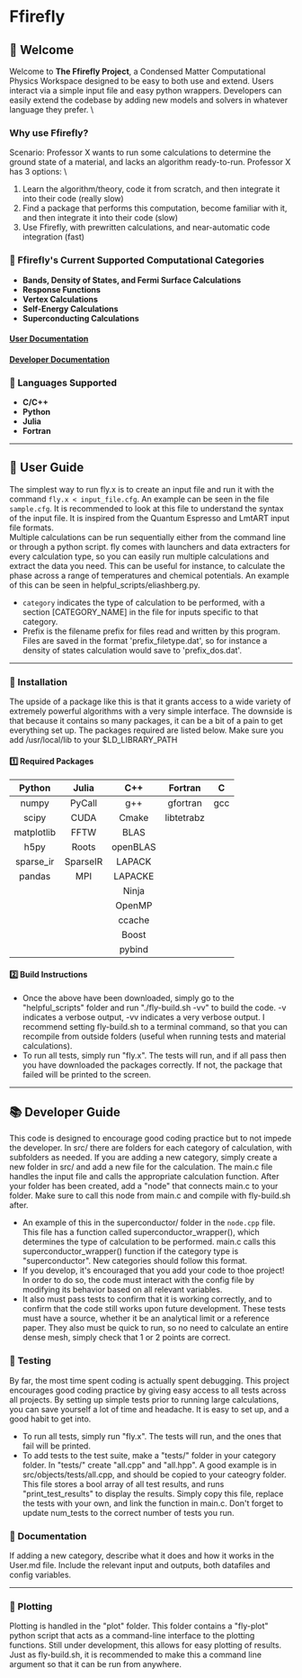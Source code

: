 # Ffirefly
## **🚀 Welcome**  
Welcome to **The Ffirefly Project**, a Condensed Matter Computational Physics Workspace designed to be easy to both use and extend. Users interact via a simple input file and easy python wrappers. Developers can easily extend the codebase by adding new models and solvers in whatever language they prefer. \

### Why use Ffirefly?
Scenario: Professor X wants to run some calculations to determine the ground state of a material, and lacks an algorithm ready-to-run. Professor X has 3 options: \
1) Learn the algorithm/theory, code it from scratch, and then integrate it into their code (really slow)
2) Find a package that performs this computation, become familiar with it, and then integrate it into their code (slow)
3) Use Ffirefly, with prewritten calculations, and near-automatic code integration (fast)

### **🔹 Ffirefly's Current Supported Computational Categories**
- **Bands, Density of States, and Fermi Surface Calculations**
- **Response Functions**
- **Vertex Calculations**
- **Self-Energy Calculations**
- **Superconducting Calculations**

#### [User Documentation](./docs/User.md)
#### [Developer Documentation](./docs/Developer.md)

### **🔹 Languages Supported**
- **C/C++** 
- **Python** 
- **Julia** 
- **Fortran** 

---

## **📖 User Guide**  
The simplest way to run fly.x is to create an input file and run it with the command `fly.x < input_file.cfg`. An example can be seen in the file `sample.cfg`. It is recommended to look at this file to understand the syntax of the input file. It is inspired from the Quantum Espresso and LmtART input file formats.\
Multiple calculations can be run sequentially either from the command line or through a python script. fly comes with launchers and data extracters for every calculation type, so you can easily run multiple calculations and extract the data you need. This can be useful for instance, to calculate the phase across a range of temperatures and chemical potentials. An example of this can be seen in helpful_scripts/eliashberg.py.
 - `category` indicates the type of calculation to be performed, with a section [CATEGORY_NAME] in the file for inputs specific to that category. 
 - Prefix is the filename prefix for files read and written by this program. Files are saved in the format 'prefix_filetype.dat', so for instance a density of states calculation would save to 'prefix_dos.dat'.

---

### **🔹 Installation**  
The upside of a package like this is that it grants access to a wide variety of extremely powerful algorithms with a very simple interface. The downside is that because it contains so many packages, it can be a bit of a pain to get everything set up. The packages required are listed below. Make sure you add /usr/local/lib to your $LD_LIBRARY_PATH

#### **1️⃣  Required Packages**  
| Python     | Julia         | C++      | Fortran    | C    |
|:----------:|:-------------:|:--------:|:----------:|:----:|
| numpy      | PyCall        | g++      | gfortran   | gcc  |
| scipy      | CUDA          | Cmake    | libtetrabz |      |
| matplotlib | FFTW          | BLAS     |            |      |
| h5py       | Roots         | openBLAS |            |      |
| sparse_ir  | SparseIR      | LAPACK   |            |      |
| pandas     | MPI           | LAPACKE  |            |      |
|            |               | Ninja    |            |      |
|            |               | OpenMP   |            |      |
|            |               | ccache   |            |      |
|            |               | Boost    |            |      |
|            |               | pybind   |            |      |





#### **2️⃣ Build Instructions**  
 - Once the above have been downloaded, simply go to the "helpful_scripts" folder and run "./fly-build.sh -vv" to build the code. -v indicates a verbose output, -vv indicates a very verbose output. I recommend setting fly-build.sh to a terminal command, so that you can recompile from outside folders (useful when running tests and material calculations).
 - To run all tests, simply run "fly.x". The tests will run, and if all pass then you have downloaded the packages correctly. If not, the package that failed will be printed to the screen.

---

## **📚 Developer Guide**
This code is designed to encourage good coding practice but to not impede the developer. In src/ there are folders for each category of calculation, with subfolders as needed. If you are adding a new category, simply create a new folder in src/ and add a new file for the calculation. The main.c file handles the input file and calls the appropriate calculation function. After your folder has been created, add a "node" that connects main.c to your folder. Make sure to call this node from main.c and compile with fly-build.sh after.
   - An example of this in the superconductor/ folder in the `node.cpp` file. This file has a function called superconductor_wrapper(), which determines the type of calculation to be performed. main.c calls this superconductor_wrapper() function if the category type is "superconductor". New categories should follow this format.
   - If you develop, it's encouraged that you add your code to thoe project! In order to do so, the code must interact with the config file by modifying its behavior based on all relevant variables. 
   - It also must pass tests to confirm that it is working correctly, and to confirm that the code still works upon future development. These tests must have a source, whether it be an analytical limit or a reference paper. They also must be quick to run, so no need to calculate an entire dense mesh, simply check that 1 or 2 points are correct.

### **🔹 Testing**  
 By far, the most time spent coding is actually spent debugging. This project encourages good coding practice by giving easy access to all tests across all projects. By setting up simple tests prior to running large calculations, you can save yourself a lot of time and headache. It is easy to set up, and a good habit to get into.
 - To run all tests, simply run "fly.x". The tests will run, and the ones that fail will be printed. 
 - To add tests to the test suite, make a "tests/" folder in your category folder. In "tests/" create "all.cpp" and "all.hpp". A good example is in src/objects/tests/all.cpp, and should be copied to your cateogry folder. This file stores a bool array of all test results, and runs "print_test_results" to display the results. Simply copy this file, replace the tests with your own, and link the function in main.c. Don't forget to update num_tests to the correct number of tests you run.

### **🔹 Documentation**
If adding a new category, describe what it does and how it works in the User.md file. Include the relevant input and outputs, both datafiles and config variables. 

---

### **🔹 Plotting**  
Plotting is handled in the "plot" folder. This folder contains a "fly-plot" python script that acts as a command-line interface to the plotting functions. Still under development, this allows for easy plotting of results. Just as fly-build.sh, it is recommended to make this a command line argument so that it can be run from anywhere.

